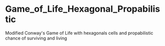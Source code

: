 # Game_of_Life_Hexagonal_Propabilistic
Modified Conway's Game of Life with hexagonals cells and propabilistic chance of surviving and living
